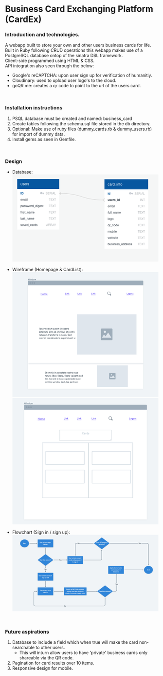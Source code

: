 # Business Card Exchanging Platform (CardEx)

### Introduction and technologies.
A webapp built to store your own and other users business cards for life.  
Built in Ruby following CRUD operations this webapp makes use of a PostgreSQL database ontop of the sinatra DSL framework.   
Client-side programmed using HTML & CSS.   
API integration also seen through the below:
  - Google's reCAPTCHA: upon user sign up for verification of humanitiy. 
  - Cloudinary: used to upload user logo's to the cloud.
  - goQR.me: creates a qr code to point to the url of the users card.
<br/>

### Installation instructions
1) PSQL database must be created and named: business_card
2) Create tables following the schema.sql file stored in the db directory.
3) Optional: Make use of ruby files (dummy_cards.rb & dummy_users.rb) for import of dummy data.
4) Install gems as seen in Gemfile.
<br/>
 
### Design
  - Database: <br/>
    ![Alt text](/design-docs/DB-Diagram.png?raw=true "Database")

  - Wireframe (Homepage & CardList): <br/>
    ![Alt text](/design-docs/WF-index.png?raw=true "Homepage") <br/>
    ![Alt text](/design-docs/WF-CardList.png?raw=true "CardList")

  - Flowchart (Sign in / sign up): <br/>
    ![Alt text](/design-docs/Flow-User-SignIn.png?raw=true "Sign in / sign up")

 <br/>
 
### Future aspirations
1) Database to include a field which when true will make the card non-searchable to other users.
    - This will inturn allow users to have 'private' business cards only shareable via the QR code.
2) Pagination for card results over 10 items.
3) Responsive design for mobile.
